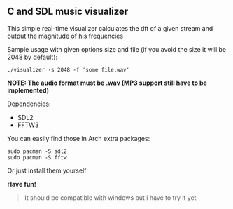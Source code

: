 ## C and SDL music visualizer

This simple real-time visualizer calculates the dft of a given stream and output the magnitude of his frequencies

Sample usage with given options size and file (if you avoid the size it will be 2048 by default):

`./visualizer -s 2048 -f 'some file.wav'`

**NOTE: The audio format must be .wav (MP3 support still have to be implemented)**

Dependencies:
- SDL2
- FFTW3

You can easily find those in Arch extra packages:
```
sudo pacman -S sdl2
sudo pacman -S fftw
```
Or just install them yourself

**__Have fun!__**

>It should be compatible with windows but i have to try it yet
